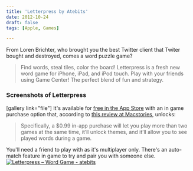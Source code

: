 ```yaml
---
title: 'Letterpress by Atebits'
date: 2012-10-24
draft: false
tags: [Apple, Games]

---
```


From Loren Brichter, who brought you the best Twitter client that Twiter bought and destroyed, comes a word puzzle game?

> Find words, steal tiles, color the board! Letterpress is a fresh new word game for iPhone, iPad, and iPod touch. Play with your friends using Game Center! The perfect blend of fun and strategy.

### Screenshots of Letterpress

\[gallery link="file"\] It's available for [free in the App Store](http://target.georiot.com/Proxy.ashx?grid=9646&id=6PFrOqNV4B8&offerid=162397&type=3&subid=0&tmpid=3664&RD_PARM1=https%253A%252F%252Fitunes.apple.com%252Fca%252Fapp%252Fletterpress-word-game%252Fid526619424%253Fmt%253D8%2526uo%253D4%2526partnerId%253D30) with an in game purchase option that, according to [this review at Macstories](http://www.macstories.net/reviews/loren-brichters-comeback-letterpress/), unlocks:

> Specifically, a $0.99 in-app purchase will let you play more than two games at the same time, it’ll unlock themes, and it’ll allow you to see played words during a game.

You'll need a friend to play with as it's multiplayer only. There's an auto-match feature in game to try and pair you with someone else. [![Letterpress – Word Game - atebits](http://r.mzstatic.com/images/web/linkmaker/badge_appstore-lrg.gif)](http://target.georiot.com/Proxy.ashx?grid=9646&id=6PFrOqNV4B8&offerid=162397&type=3&subid=0&tmpid=3664&RD_PARM1=https%253A%252F%252Fitunes.apple.com%252Fca%252Fapp%252Fletterpress-word-game%252Fid526619424%253Fmt%253D8%2526uo%253D4%2526partnerId%253D30)